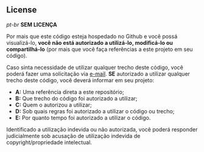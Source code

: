 ## License

*pt-br*
**SEM LICENÇA**

Por mais que este código esteja hospedado no Github e você possá visualizá-lo, **você não está autorizado a utilizá-lo, modificá-lo ou compartilhá-lo** (por mais que você faça referências a este projeto em seu código).

Caso sinta necessidade de utilizar qualquer trecho deste código, você poderá fazer uma solicitação via [e-mail](mailto:gabriel.loch@countrycraft.com.br).
**SE** autorizado a utilizar qualquer trecho deste código, você deverá informar em seu projeto:

- **A:** Uma referência direta a este repositório;
- **B:** Que trecho do código foi autorizado a utilizar;
- **C:** Quem o autorizou a utilizar;
- **D:** Sob quais regras foi autorizado a utilizar o código ou trecho;
- **E:** Por quanto tempo foi autorizado a utilizar o código.

Identificado a utilização indevida ou não autorizada, você poderá responder judicialmente sob acusação de utilização indevida de copyright/propriedade intelectual.
